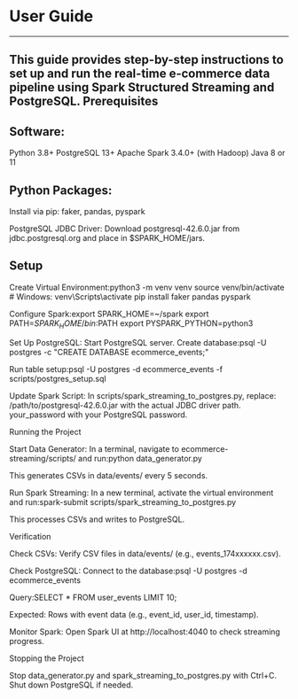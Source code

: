 # User Guide  
------------------------------------------------------------------------------------

This guide provides step-by-step instructions to set up and run the real-time e-commerce data pipeline using Spark Structured Streaming and PostgreSQL.
Prerequisites
--------------------------------------------------------------------------------------------
## Software:  
Python 3.8+
PostgreSQL 13+
Apache Spark 3.4.0+ (with Hadoop)
Java 8 or 11


## Python Packages:  
Install via pip: faker, pandas, pyspark


PostgreSQL JDBC Driver:
Download postgresql-42.6.0.jar from jdbc.postgresql.org and place in $SPARK_HOME/jars.



## Setup

Create Virtual Environment:python3 -m venv venv
source venv/bin/activate  # Windows: venv\Scripts\activate
pip install faker pandas pyspark


Configure Spark:export SPARK_HOME=~/spark
export PATH=$SPARK_HOME/bin:$PATH
export PYSPARK_PYTHON=python3


Set Up PostgreSQL:
Start PostgreSQL server.
Create database:psql -U postgres -c "CREATE DATABASE ecommerce_events;"


Run table setup:psql -U postgres -d ecommerce_events -f scripts/postgres_setup.sql




Update Spark Script:
In scripts/spark_streaming_to_postgres.py, replace:
/path/to/postgresql-42.6.0.jar with the actual JDBC driver path.
your_password with your PostgreSQL password.





Running the Project

Start Data Generator:
In a terminal, navigate to ecommerce-streaming/scripts/ and run:python data_generator.py


This generates CSVs in data/events/ every 5 seconds.


Run Spark Streaming:
In a new terminal, activate the virtual environment and run:spark-submit scripts/spark_streaming_to_postgres.py


This processes CSVs and writes to PostgreSQL.



Verification

Check CSVs:
Verify CSV files in data/events/ (e.g., events_174xxxxxx.csv).


Check PostgreSQL:
Connect to the database:psql -U postgres -d ecommerce_events


Query:SELECT * FROM user_events LIMIT 10;


Expected: Rows with event data (e.g., event_id, user_id, timestamp).


Monitor Spark:
Open Spark UI at http://localhost:4040 to check streaming progress.



Stopping the Project

Stop data_generator.py and spark_streaming_to_postgres.py with Ctrl+C.
Shut down PostgreSQL if needed.

